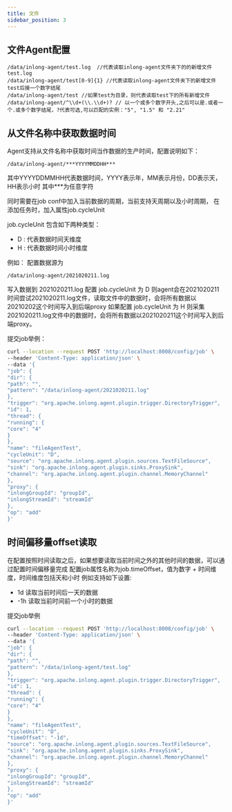 ```yaml
---
title: 文件
sidebar_position: 3
---
```


## 文件Agent配置
```
/data/inlong-agent/test.log  //代表读取inlong-agent文件夹下的的新增文件test.log
/data/inlong-agent/test[0-9]{1} //代表读取inlong-agent文件夹下的新增文件test后接一个数字结尾
/data/inlong-agent/test //如果test为目录，则代表读取test下的所有新增文件
/data/inlong-agent/^\\d+(\\.\\d+)? // 以一个或多个数字开头,之后可以是.或者一个.或多个数字结尾，?代表可选,可以匹配的实例："5", "1.5" 和 "2.21"
```

## 从文件名称中获取数据时间
Agent支持从文件名称中获取时间当作数据的生产时间，配置说明如下：
```
/data/inlong-agent/***YYYYMMDDHH***
```
其中YYYYDDMMHH代表数据时间，YYYY表示年，MM表示月份，DD表示天，HH表示小时
其中***为任意字符

同时需要在job conf中加入当前数据的周期，当前支持天周期以及小时周期，
在添加任务时，加入属性job.cycleUnit

job.cycleUnit 包含如下两种类型：
- D : 代表数据时间天维度
- H : 代表数据时间小时维度

例如：
配置数据源为
```
/data/inlong-agent/2021020211.log
```
写入数据到 2021020211.log
配置 job.cycleUnit 为 D
则agent会在2021020211时间尝试2021020211.log文件，读取文件中的数据时，会将所有数据以20210202这个时间写入到后端proxy
如果配置 job.cycleUnit 为 H
则采集2021020211.log文件中的数据时，会将所有数据以2021020211这个时间写入到后端proxy。

提交job举例：
```bash
curl --location --request POST 'http://localhost:8008/config/job' \
--header 'Content-Type: application/json' \
--data '{
"job": {
"dir": {
"path": "",
"pattern": "/data/inlong-agent/2021020211.log"
},
"trigger": "org.apache.inlong.agent.plugin.trigger.DirectoryTrigger",
"id": 1,
"thread": {
"running": {
"core": "4"
}
},
"name": "fileAgentTest",
"cycleUnit": "D",
"source": "org.apache.inlong.agent.plugin.sources.TextFileSource",
"sink": "org.apache.inlong.agent.plugin.sinks.ProxySink",
"channel": "org.apache.inlong.agent.plugin.channel.MemoryChannel"
},
"proxy": {
"inlongGroupId": "groupId",
"inlongStreamId": "streamId"
},
"op": "add"
}'
```


## 时间偏移量offset读取
在配置按照时间读取之后，如果想要读取当前时间之外的其他时间的数据，可以通过配置时间偏移量完成
配置job属性名称为job.timeOffset，值为数字 + 时间维度，时间维度包括天和小时
例如支持如下设置:
- 1d 读取当前时间后一天的数据 
- -1h 读取当前时间前一个小时的数据

提交job举例
```bash
curl --location --request POST 'http://localhost:8008/config/job' \
--header 'Content-Type: application/json' \
--data '{
"job": {
"dir": {
"path": "",
"pattern": "/data/inlong-agent/test.log"
},
"trigger": "org.apache.inlong.agent.plugin.trigger.DirectoryTrigger",
"id": 1,
"thread": {
"running": {
"core": "4"
}
},
"name": "fileAgentTest",
"cycleUnit": "D",
"timeOffset": "-1d",
"source": "org.apache.inlong.agent.plugin.sources.TextFileSource",
"sink": "org.apache.inlong.agent.plugin.sinks.ProxySink",
"channel": "org.apache.inlong.agent.plugin.channel.MemoryChannel"
},
"proxy": {
"inlongGroupId": "groupId",
"inlongStreamId": "streamId"
},
"op": "add"
}'
```